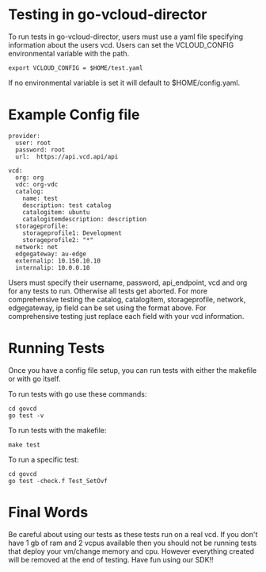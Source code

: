 # Testing in go-vcloud-director
To run tests in go-vcloud-director, users must use a yaml file specifying information about the users vcd. Users can set the VCLOUD_CONFIG environmental variable with the path.

```
export VCLOUD_CONFIG = $HOME/test.yaml
```

If no environmental variable is set it will default to $HOME/config.yaml.


# Example Config file

```
provider:
  user: root
  password: root
  url:  https://api.vcd.api/api

vcd:
  org: org
  vdc: org-vdc
  catalog:
    name: test
    description: test catalog
    catalogitem: ubuntu
    catalogitemdescription: description
  storageprofile: 
    storageprofile1: Development
    storageprofile2: "*"
  network: net
  edgegateway: au-edge
  externalip: 10.150.10.10
  internalip: 10.0.0.10

```

Users must specify their username, password, api_endpoint, vcd and org for any tests to run. Otherwise all tests get aborted. For more comprehensive testing the catalog, catalogitem, storageprofile, network, edgegateway, ip field can be set using the format above. For comprehensive testing just replace each field with your vcd information. 

# Running Tests
Once you have a config file setup, you can run tests with either the makefile or with go itself.

To run tests with go use these commands:
```
cd govcd
go test -v 
```

To run tests with the makefile:
```
make test
```

To run a specific test:
```
cd govcd
go test -check.f Test_SetOvf
```

# Final Words
Be careful about using our tests as these tests run on a real vcd. If you don't have 1 gb of ram and 2 vcpus available then you should not be running tests that deploy your vm/change memory and cpu. However everything created will be removed at the end of testing.
Have fun using our SDK!! 
